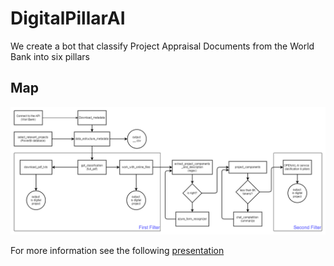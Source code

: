 # DigitalPillarAI
We create a bot that classify Project Appraisal Documents from the World Bank into six pillars

## Map

![](./figs/digital_projects.png)

For more information see the following [presentation](https://docs.google.com/presentation/d/1a7K9lNXmaZbPMxGqiXFh50ZLckUDn2EAwRYhos9mQjc/edit#slide=id.g28df624ee2f_0_90)
